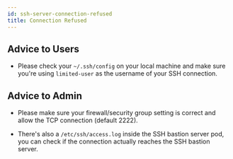 ```yaml
---
id: ssh-server-connection-refused
title: Connection Refused
---
```


## Advice to Users

- Please check your `~/.ssh/config` on your local machine and make sure you're using `limited-user` as the username of your SSH connection.

## Advice to Admin

- Please make sure your firewall/security group setting is correct and allow the TCP connection (default 2222).

- There's also a `/etc/ssh/access.log` inside the SSH bastion server pod, you can check if the connection actually reaches the SSH bastion server.
